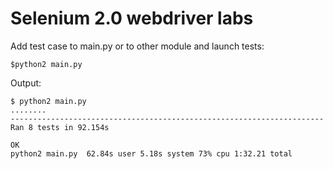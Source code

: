 # Selenium 2.0 webdriver labs

Add test case to main.py or to other module and launch tests:
```
$python2 main.py            
```

Output:
```
$ python2 main.py            
........
----------------------------------------------------------------------
Ran 8 tests in 92.154s

OK
python2 main.py  62.84s user 5.18s system 73% cpu 1:32.21 total
```
